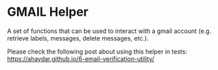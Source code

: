 # GMAIL Helper

A set of functions that can be used to interact with a gmail account (e.g. retrieve labels, messages, delete messages, etc.).

Please check the following post about using this helper in tests: https://ahaydar.github.io/6-email-verification-utility/